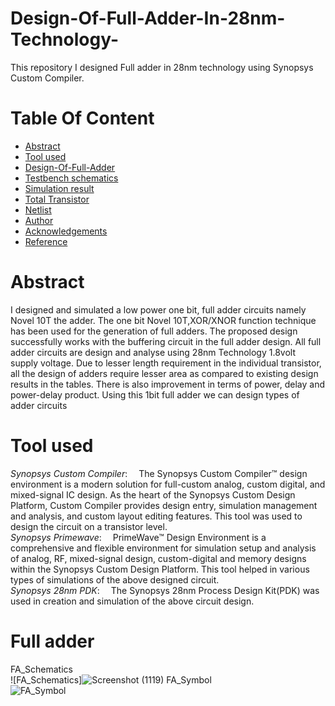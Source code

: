 # Design-Of-Full-Adder-In-28nm-Technology-

This repository I designed Full adder in 28nm technology using Synopsys Custom Compiler.

# Table Of Content <br/>
* [Abstract](https://github.com/DashrathMole/Design-Of-Full-Adder/edit/main/README.md#abstract-)<br/>
* [Tool used](https://github.com/DashrathMole/Design-Of-Full-Adder/edit/main/README.md#tool-used)<br/>
* [Design-Of-Full-Adder](https://github.com/DashrathMole/Design-Of-Full-Adder/edit/main/README.md#Design-Of-Full-Adder)<br/>
* [Testbench schematics ](https://github.com/DashrathMole/Design-Of-Full-Adder/edit/main/README.md#Testbench-schematics)<br/>
* [Simulation result](https://github.com/DashrathMole/Design-Of-Full-Adder-In-28nm-Technology/edit/main/README.md#simulation-result)<br/>
* [Total Transistor ](https://github.com/DashrathMole/Design-Of-Full-Adder-In-28nm-Technology/blob/main/README.md#transistor-count-for-each-block)   <br/>
* [Netlist](https://github.com/DashrathMole/Design-Of-Full-Adder/edit/main/README.md#netlist)<br/>
* [Author](https://github.com/DashrathMole/Design-Of-Full-Adder/edit/main/README.md#author)<br/>
* [Acknowledgements](https://github.com/DashrathMole/Design-Of-Full-Adder/edit/main/README.md#acknowledgements-)<br/>
* [Reference](https://github.com/DashrathMole/Design-Of-Full-Adder/edit/main/README.md#reference-)<br/>
# Abstract <br/>
I designed and simulated a low power one bit, full adder circuits namely Novel 10T the adder.  The one bit Novel 10T,XOR/XNOR function technique has been used for the generation of full adders. The proposed design successfully works with the buffering circuit in the full adder design. All full adder circuits are design and analyse using 28nm Technology 1.8volt supply voltage. Due to lesser length requirement in the individual transistor, all the design of adders require lesser area as compared to existing design results in the tables. There is also improvement in terms of power, delay and power-delay product. Using  this 1bit  full adder we can design types of adder circuits 
# Tool used<br/>
*Synopsys Custom Compiler*:  The Synopsys Custom Compiler™ design environment is a modern solution for full-custom analog, custom digital, and mixed-signal IC design. As the heart of the Synopsys Custom Design Platform, Custom Compiler provides design entry, simulation management and analysis, and custom layout editing features. This tool was used to design the circuit on a transistor level.<br/>
*Synopsys Primewave*:  PrimeWave™ Design Environment is a comprehensive and flexible environment for simulation setup and analysis of analog, RF, mixed-signal design, custom-digital and memory designs within the Synopsys Custom Design Platform. This tool helped in various types of simulations of the above designed circuit.<br/>
*Synopsys 28nm PDK*:  The Synopsys 28nm Process Design Kit(PDK) was used in creation and simulation of the above circuit design.<br/>
# Full adder  <br/>
FA_Schematics<br/>
![FA_Schematics]![Screenshot (1119)](https://user-images.githubusercontent.com/100442412/156121964-b53c4dbf-d20e-4569-bbd4-8c33eb510459.png)
FA_Symbol<br/>
![FA_Symbol](https://user-images.githubusercontent.com/88282645/155843416-c57017f4-8a39-4667-97e7-5c16dbe04b31.png)<br/>
